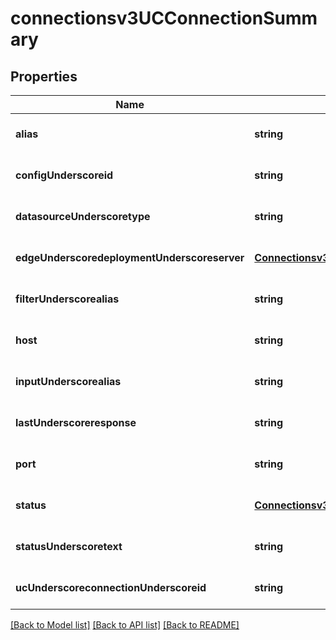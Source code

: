 # connectionsv3UCConnectionSummary

## Properties
Name | Type | Description | Notes
------------ | ------------- | ------------- | -------------
**alias** | **string** |  | [optional] [default to null]
**configUnderscoreid** | **string** |  | [optional] [default to null]
**datasourceUnderscoretype** | **string** |  | [optional] [default to null]
**edgeUnderscoredeploymentUnderscoreserver** | [**Connectionsv3EdgeDeploymentServer**](Connectionsv3EdgeDeploymentServer.md) |  | [optional] [default to null]
**filterUnderscorealias** | **string** |  | [optional] [default to null]
**host** | **string** |  | [optional] [default to null]
**inputUnderscorealias** | **string** |  | [optional] [default to null]
**lastUnderscoreresponse** | **string** |  | [optional] [default to null]
**port** | **string** |  | [optional] [default to null]
**status** | [**Connectionsv3Status**](Connectionsv3Status.md) |  | [optional] [default to null]
**statusUnderscoretext** | **string** |  | [optional] [default to null]
**ucUnderscoreconnectionUnderscoreid** | **string** |  | [optional] [default to null]

[[Back to Model list]](../README.md#documentation-for-models) [[Back to API list]](../README.md#documentation-for-api-endpoints) [[Back to README]](../README.md)



